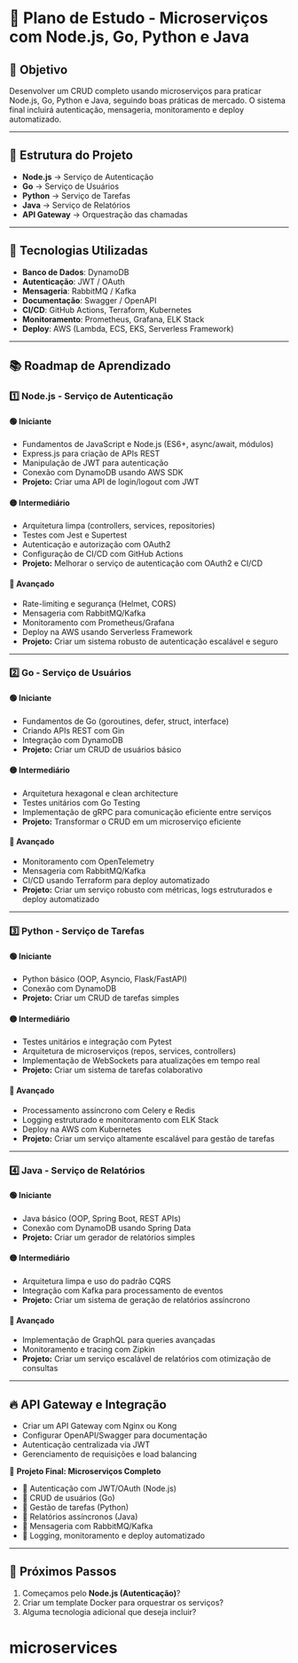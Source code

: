# 📌 Plano de Estudo - Microserviços com Node.js, Go, Python e Java

## 🎯 Objetivo
Desenvolver um CRUD completo usando microserviços para praticar Node.js, Go, Python e Java, seguindo boas práticas de mercado. O sistema final incluirá autenticação, mensageria, monitoramento e deploy automatizado.

---

## 🚀 Estrutura do Projeto
- **Node.js** → Serviço de Autenticação
- **Go** → Serviço de Usuários
- **Python** → Serviço de Tarefas
- **Java** → Serviço de Relatórios
- **API Gateway** → Orquestração das chamadas

---

## 📌 Tecnologias Utilizadas
- **Banco de Dados**: DynamoDB
- **Autenticação**: JWT / OAuth
- **Mensageria**: RabbitMQ / Kafka
- **Documentação**: Swagger / OpenAPI
- **CI/CD**: GitHub Actions, Terraform, Kubernetes
- **Monitoramento**: Prometheus, Grafana, ELK Stack
- **Deploy**: AWS (Lambda, ECS, EKS, Serverless Framework)

---

## 📚 Roadmap de Aprendizado

### 1️⃣ Node.js - Serviço de Autenticação
#### 🟢 Iniciante
- Fundamentos de JavaScript e Node.js (ES6+, async/await, módulos)
- Express.js para criação de APIs REST
- Manipulação de JWT para autenticação
- Conexão com DynamoDB usando AWS SDK
- **Projeto:** Criar uma API de login/logout com JWT

#### 🟡 Intermediário
- Arquitetura limpa (controllers, services, repositories)
- Testes com Jest e Supertest
- Autenticação e autorização com OAuth2
- Configuração de CI/CD com GitHub Actions
- **Projeto:** Melhorar o serviço de autenticação com OAuth2 e CI/CD

#### 🔴 Avançado
- Rate-limiting e segurança (Helmet, CORS)
- Mensageria com RabbitMQ/Kafka
- Monitoramento com Prometheus/Grafana
- Deploy na AWS usando Serverless Framework
- **Projeto:** Criar um sistema robusto de autenticação escalável e seguro

---

### 2️⃣ Go - Serviço de Usuários
#### 🟢 Iniciante
- Fundamentos de Go (goroutines, defer, struct, interface)
- Criando APIs REST com Gin
- Integração com DynamoDB
- **Projeto:** Criar um CRUD de usuários básico

#### 🟡 Intermediário
- Arquitetura hexagonal e clean architecture
- Testes unitários com Go Testing
- Implementação de gRPC para comunicação eficiente entre serviços
- **Projeto:** Transformar o CRUD em um microserviço eficiente

#### 🔴 Avançado
- Monitoramento com OpenTelemetry
- Mensageria com RabbitMQ/Kafka
- CI/CD usando Terraform para deploy automatizado
- **Projeto:** Criar um serviço robusto com métricas, logs estruturados e deploy automatizado

---

### 3️⃣ Python - Serviço de Tarefas
#### 🟢 Iniciante
- Python básico (OOP, Asyncio, Flask/FastAPI)
- Conexão com DynamoDB
- **Projeto:** Criar um CRUD de tarefas simples

#### 🟡 Intermediário
- Testes unitários e integração com Pytest
- Arquitetura de microserviços (repos, services, controllers)
- Implementação de WebSockets para atualizações em tempo real
- **Projeto:** Criar um sistema de tarefas colaborativo

#### 🔴 Avançado
- Processamento assíncrono com Celery e Redis
- Logging estruturado e monitoramento com ELK Stack
- Deploy na AWS com Kubernetes
- **Projeto:** Criar um serviço altamente escalável para gestão de tarefas

---

### 4️⃣ Java - Serviço de Relatórios
#### 🟢 Iniciante
- Java básico (OOP, Spring Boot, REST APIs)
- Conexão com DynamoDB usando Spring Data
- **Projeto:** Criar um gerador de relatórios simples

#### 🟡 Intermediário
- Arquitetura limpa e uso do padrão CQRS
- Integração com Kafka para processamento de eventos
- **Projeto:** Criar um sistema de geração de relatórios assíncrono

#### 🔴 Avançado
- Implementação de GraphQL para queries avançadas
- Monitoramento e tracing com Zipkin
- **Projeto:** Criar um serviço escalável de relatórios com otimização de consultas

---

## 🔥 API Gateway e Integração
- Criar um API Gateway com Nginx ou Kong
- Configurar OpenAPI/Swagger para documentação
- Autenticação centralizada via JWT
- Gerenciamento de requisições e load balancing

📌 **Projeto Final: Microserviços Completo**
- 🔹 Autenticação com JWT/OAuth (Node.js)
- 🔹 CRUD de usuários (Go)
- 🔹 Gestão de tarefas (Python)
- 🔹 Relatórios assíncronos (Java)
- 🔹 Mensageria com RabbitMQ/Kafka
- 🔹 Logging, monitoramento e deploy automatizado

---

## 📍 Próximos Passos
1. Começamos pelo **Node.js (Autenticação)**?
2. Criar um template Docker para orquestrar os serviços?
3. Alguma tecnologia adicional que deseja incluir?

# microservices
